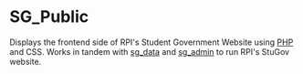 # SG_Public

Displays the frontend side of RPI's Student Government Website using [PHP](https://www.php.net/) and CSS. Works in tandem with [sg_data](https://github.com/justetz/sg_data) and [sg_admin](https://github.com/justetz/sg_admin) to run RPI's StuGov website.
